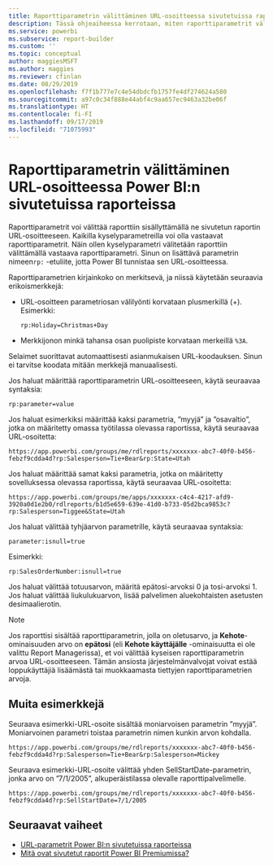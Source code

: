 ```yaml
---
title: Raporttiparametrin välittäminen URL-osoitteessa sivutetuissa raporteissa – Power BI:n raportin muodostin
description: Tässä ohjeaiheessa kerrotaan, miten raporttiparametrit välitetään raporttiin sisällyttämällä ne sivutetun raportin URL-osoitteeseen.
ms.service: powerbi
ms.subservice: report-builder
ms.custom: ''
ms.topic: conceptual
author: maggiesMSFT
ms.author: maggies
ms.reviewer: cfinlan
ms.date: 08/29/2019
ms.openlocfilehash: f7f1b777e7c4e54dbdcfb1757fe4df274624a580
ms.sourcegitcommit: a97c0c34f888e44abf4c9aa657ec9463a32be06f
ms.translationtype: HT
ms.contentlocale: fi-FI
ms.lasthandoff: 09/17/2019
ms.locfileid: "71075993"
---
```

# <a name="pass-a-report-parameter-in-a-url-for-a-paginated-report-in-power-bi"></a>Raporttiparametrin välittäminen URL-osoitteessa Power BI:n sivutetuissa raporteissa 

Raporttiparametrit voi välittää raporttiin sisällyttämällä ne sivutetun raportin URL-osoitteeseen. Kaikilla kyselyparametreilla voi olla vastaavat raporttiparametrit. Näin ollen kyselyparametri välitetään raporttiin välittämällä vastaava raporttiparametri. Sinun on lisättävä parametrin nimeen`rp:` -etuliite, jotta Power BI tunnistaa sen URL-osoitteessa. 

Raporttiparametrien kirjainkoko on merkitsevä, ja niissä käytetään seuraavia erikoismerkkejä: 

- URL-osoitteen parametriosan välilyönti korvataan plusmerkillä (+).  Esimerkki: 

    ```rp:Holiday=Christmas+Day```

- Merkkijonon minkä tahansa osan puolipiste korvataan merkeillä `%3A`.

Selaimet suorittavat automaattisesti asianmukaisen URL-koodauksen. Sinun ei tarvitse koodata mitään merkkejä manuaalisesti. 

Jos haluat määrittää raporttiparametrin URL-osoitteeseen, käytä seuraavaa syntaksia: 

```
rp:parameter=value
```

Jos haluat esimerkiksi määrittää kaksi parametria, ”myyjä” ja ”osavaltio”, jotka on määritetty omassa työtilassa olevassa raportissa, käytä seuraavaa URL-osoitetta: 

```
https://app.powerbi.com/groups/me/rdlreports/xxxxxxx-abc7-40f0-b456-febzf9cdda4d?rp:Salesperson=Tie+Bear&rp:State=Utah 
```

Jos haluat määrittää samat kaksi parametria, jotka on määritetty sovelluksessa olevassa raportissa, käytä seuraavaa URL-osoitetta: 

```
https://app.powerbi.com/groups/me/apps/xxxxxxx-c4c4-4217-afd9-3920a0d1e2b0/rdlreports/b1d5e659-639e-41d0-b733-05d2bca9853c?rp:Salesperson=Tiggee&State=Utah 
```

Jos haluat välittää tyhjäarvon parametrille, käytä seuraavaa syntaksia: 

```
parameter:isnull=true
```

Esimerkki:

```
rp:SalesOrderNumber:isnull=true
```

Jos haluat välittää totuusarvon, määritä epätosi-arvoksi 0 ja tosi-arvoksi 1. Jos haluat välittää liukulukuarvon, lisää palvelimen aluekohtaisten asetusten desimaalierotin.

> [!NOTE]
> Jos raporttisi sisältää raporttiparametrin, jolla on oletusarvo, ja **Kehote**-ominaisuuden arvo on **epätosi** (eli **Kehote käyttäjälle** -ominaisuutta ei ole valittu Report Managerissa), et voi välittää kyseisen raporttiparametrin arvoa URL-osoitteeseen. Tämän ansiosta järjestelmänvalvojat voivat estää loppukäyttäjiä lisäämästä tai muokkaamasta tiettyjen raporttiparametrien arvoja.

## <a name="additional-examples"></a>Muita esimerkkejä 

Seuraava esimerkki-URL-osoite sisältää moniarvoisen parametrin ”myyjä”. Moniarvoinen parametri toistaa parametrin nimen kunkin arvon kohdalla. 

```
https://app.powerbi.com/groups/me/rdlreports/xxxxxxx-abc7-40f0-b456-febzf9cdda4d?rp:Salesperson=Tie+Bear&rp:Salesperson=Mickey 
```

Seuraava esimerkki-URL-osoite välittää yhden SellStartDate-parametrin, jonka arvo on ”7/1/2005”, alkuperäistilassa olevalle raporttipalvelimelle.

```
https://app.powerbi.com/groups/me/rdlreports/xxxxxxx-abc7-40f0-b456-febzf9cdda4d?rp:SellStartDate=7/1/2005
```

## <a name="next-steps"></a>Seuraavat vaiheet

- [URL-parametrit Power BI:n sivutetuissa raporteissa](report-builder-url-parameters.md)
- [Mitä ovat sivutetut raportit Power BI Premiumissa?](paginated-reports-report-builder-power-bi.md)
